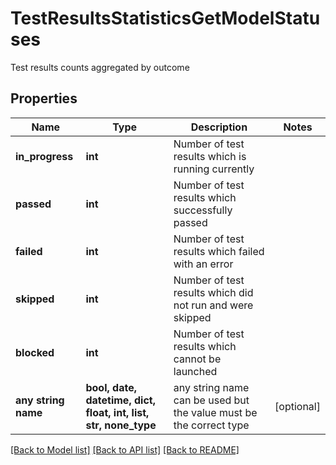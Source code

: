 # TestResultsStatisticsGetModelStatuses

Test results counts aggregated by outcome

## Properties
Name | Type | Description | Notes
------------ | ------------- | ------------- | -------------
**in_progress** | **int** | Number of test results which is running currently | 
**passed** | **int** | Number of test results which successfully passed | 
**failed** | **int** | Number of test results which failed with an error | 
**skipped** | **int** | Number of test results which did not run and were skipped | 
**blocked** | **int** | Number of test results which cannot be launched | 
**any string name** | **bool, date, datetime, dict, float, int, list, str, none_type** | any string name can be used but the value must be the correct type | [optional]

[[Back to Model list]](../README.md#documentation-for-models) [[Back to API list]](../README.md#documentation-for-api-endpoints) [[Back to README]](../README.md)



